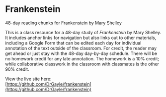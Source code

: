 # Frankenstein
48-day reading chunks for Frankenstein by Mary Shelley

This is a class resource for a 48-day study of *Frankenstein* by Mary Shelley.  
It includes anchor links for navigation but also links out to other materials, including a Google Form that can be edited each day for individual annotation of the text outside of the classroom.
For credit, the reader may get ahead or just stay with the 48-day day-by-day schedule. There will be no homework credit for any late annotation. The homework is a 10% credit; while collaborative classwork in the classroom with classmates is the other 90% credit.

View the live site here:  
[https://github.com/DrGayle/frankenstein](https://github.com/DrGayle/frankenstein)
